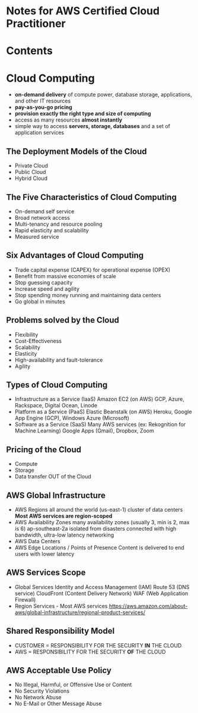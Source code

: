 # Notes for AWS Certified Cloud Practitioner

# Contents

# Cloud Computing
- __on-demand delivery__ of compute power, database storage, applications, and other IT resources
- __pay-as-you-go pricing__
- __provision exactly the right type and size of computing__
- access as many resources __almost instantly__
- simple way to access __servers, storage, databases__ and a set of application services

## The Deployment Models of the Cloud
- Private Cloud
- Public Cloud
- Hybrid Cloud

## The Five Characteristics of Cloud Computing
- On-demand self service
- Broad network access
- Multi-tenancy and resource pooling
- Rapid elasticity and scalability
- Measured service

## Six Advantages of Cloud Computing
- Trade capital expense (CAPEX) for operational expense (OPEX)
- Benefit from massive economies of scale
- Stop guessing capacity
- Increase speed and agility
- Stop spending money running and maintaining data centers
- Go global in minutes

## Problems solved by the Cloud
- Flexibility
- Cost-Effectiveness
- Scalability
- Elasticity
- High-availability and fault-tolerance
- Agility

## Types of Cloud Computing
- Infrastructure as a Service (IaaS)
Amazon EC2 (on AWS)
GCP, Azure, Rackspace, Digital Ocean, Linode
- Platform as a Service (PaaS)
Elastic Beanstalk (on AWS)
Heroku, Google App Engine (GCP), Windows Azure (Microsoft)
- Software as a Service (SaaS)
Many AWS services (ex: Rekognition for Machine Learning)
Google Apps (Gmail), Dropbox, Zoom

## Pricing of the Cloud
- Compute
- Storage
- Data transfer OUT of the Cloud

## AWS Global Infrastructure
- AWS Regions
all around the world (us-east-1)
cluster of data centers
__Most AWS services are region-scoped__
- AWS Availability Zones
many availability zones (usually 3, min is 2, max is 6) ap-southeast-2a
isolated from disasters
connected with high bandwidth, ultra-low latency networking
- AWS Data Centers
- AWS Edge Locations / Points of Presence
Content is delivered to end users with lower latency

## AWS Services Scope
- Global Services
Identity and Access Management (IAM)
Route 53 (DNS service)
CloudFront (Content Delivery Network)
WAF (Web Application Firewall)
- Region Services - Most AWS services
https://aws.amazon.com/about-aws/global-infrastructure/regional-product-services/

## Shared Responsibility Model
- CUSTOMER = RESPONSIBILITY FOR THE SECURITY __IN__ THE CLOUD
- AWS = RESPONSIBILITY FOR THE SECURITY __OF__ THE CLOUD

## AWS Acceptable Use Policy
- No Illegal, Harmful, or Offensive Use or Content
- No Security Violations
- No Network Abuse
- No E-Mail or Other Message Abuse
